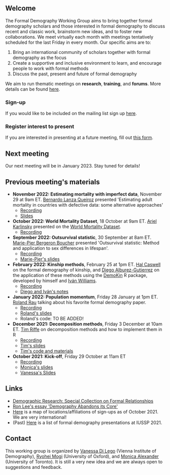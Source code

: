 ## Welcome

The Formal Demography Working Group aims to bring together formal demography scholars and those interested in formal demography to discuss recent and classic work, brainstorm new ideas, and to foster new collaborations. We meet virtually each month with meetings tentatively scheduled for the last Friday in every month. Our specific aims are to:

1. Bring an international community of scholars together with formal demography as the focus 
2. Create a supportive and inclusive environment to learn, and encourage people to work with formal methods
3. Discuss the past, present and future of formal demography 

We aim to run thematic meetings on **research**, **training**, and **forums**. More details can be found <a href="structure.html">here</a>.

### Sign-up

If you would like to be included on the mailing list sign up [here](https://docs.google.com/forms/d/e/1FAIpQLSeacS7MDRaulnOsVW3fMX2qaMzFdqutMrYOj8N0E-NYA9c7KQ/viewform). 

### Register interest to present

If you are interested in presenting at a future meeting, fill out [this form](https://docs.google.com/forms/d/e/1FAIpQLSdscOmHFK7wmbazcBL54PkIAMvDiu6GnUMpmduYaM77T8rUFA/viewform).

## Next meeting

Our next meeting will be in January 2023. Stay tuned for details!

## Previous meeting's materials

- **November 2022: Estimating mortality with imperfect data**, November 29 at 9am ET. [Bernardo Lanza Queiroz](https://docentes.face.ufmg.br/lanza/) presented 'Estimating adult mortality in countries with defective data: some alternative approaches'
    + [Recording](https://www.youtube.com/watch?v=5eZ-jiJpudc)
    + [Slides](https://github.com/formaldemography/working_group/blob/main/presentations/lanza_ddm.pdf)
- **October 2022: World Mortality Dataset**, 18 October at 9am ET. [Ariel Karlinsky](https://akarlinsky.github.io/) presented on the [World Mortality Dataset](https://github.com/akarlinsky/world_mortality).
    + [Recording](https://www.youtube.com/watch?v=sENAEmKCopI&t=731s)
- **September 2022: Outsurvival statistic**, 30 September at 8am ET. [Marie-Pier Bergeron Boucher](https://www.sdu.dk/en/forskning/forskningsenheder/samf/cpop/about_the_centre/our_people/cpop_dem/marie_pier_bergeron_boucher) presented 'Outsurvival statistic: Method and application to sex differences in lifespan'. 
    + [Recording](https://www.youtube.com/watch?v=JHV-W5HYGno)
    + [Marie-Pier's slides](https://github.com/formaldemography/working_group/blob/main/presentations/boucher_outsurvival.pdf)
- **February 2022: Kinship methods**, February 25 at 1pm ET. [Hal Caswell](https://www.uva.nl/en/profile/c/a/h.caswell/h.caswell.html?cb) on the formal demography of kinship, and [Diego Alburez-Gutierrez](http://alburez.me/) on the application of these methods using the [DemoKin](https://github.com/IvanWilli/DemoKin) R package, developed by himself and [Iván Williams](https://github.com/IvanWilli). 
    + [Recording](https://www.youtube.com/watch?v=SrjVEbaT_FM)
    + [Diego and Iván's notes](http://alburez.me/DemoKin_example/)
- **January 2022: Population momentum**, Friday 28 January at 1pm ET. [Roland Rau](https://www.demogr.mpg.de/en/about_us_6113/staff_directory_1899/roland_rau_525/) talking about his favorite formal demography paper. 
    + [Recording](https://www.youtube.com/watch?v=R0CSxBwr8Sg)
    + [Roland's slides](https://github.com/formaldemography/working_group/blob/main/presentations/rau_pop_momentum.pdf)
    + Roland's code: TO BE ADDED! 
- **December 2021: Decomposition methods**, Friday 3 December at 10am ET. [Tim Riffe](https://github.com/timriffe) on decomposition methods and how to implement them in R
    + [Recording](https://www.youtube.com/watch?v=J_6C82TN_WU) 
    + [Tim's slides](https://tinyurl.com/2p88j4md)
    + [Tim's code and materials](https://github.com/timriffe/FDWG_decomp_code)
- **October 2021: Kick-off**, Friday 29 October at 11am ET 
    + [Recording](https://www.youtube.com/watch?v=ROQK0JZr7uU) 
    + [Monica's slides](https://github.com/formaldemography/working_group/blob/main/presentations/fdwg.pdf) 
    + [Vanessa's Slides](https://github.com/formaldemography/working_group/blob/main/presentations/Meeting_29_10_2021.ppt)



## Links

- [Demographic Research: Special Collection on Formal Relationships](https://www.demographic-research.org/special/8/default.htm)
- [Ron Lee's essay 'Demography Abandons its Core'](https://u.demog.berkeley.edu/~rlee/papers/FormalDemog.pdf)
- <a href="map.html">Here</a> is a map of locations/affiliations of sign-ups as of October 2021. We are very international!
- (Past) <a href="iussp.html">Here</a> is a list of formal demography presentations at IUSSP 2021. 


## Contact

This working group is organized by [Vanessa Di Lego](http://www.wittgensteincentre.org/en/staff/member/di-lego.htm) (Vienna Institute of Demography), [Ryohei Mogi](https://www.ox.ac.uk/news-and-events/find-an-expert/dr-ryohei-mogi) (University of Oxford), and [Monica Alexander](https://www.monicaalexander.com/) (University of Toronto). It is still a very new idea and we are always open to suggestions and feedback. 
